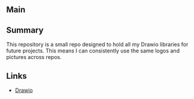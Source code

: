 ## Main

## Summary

This repository is a small repo designed to hold all my Drawio libraries for future projects. This means I can consistently use the same logos and pictures across repos.

## Links
- [Drawio](https://app.diagrams.net/)